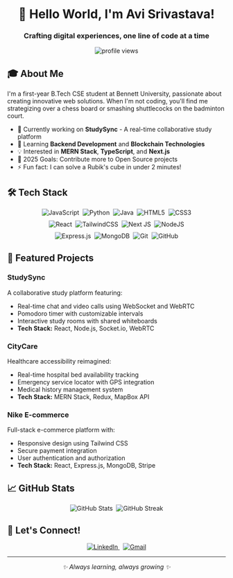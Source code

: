 <h1 align="center">👋 Hello World, I'm Avi Srivastava!</h1>
<h3 align="center">Crafting digital experiences, one line of code at a time</h3>

<p align="center">
  <img src="https://komarev.com/ghpvc/?username=avisrivastava254084&label=Profile%20views&color=0e75b6&style=flat" alt="profile views" />
</p>

## 🎓 About Me

I'm a first-year B.Tech CSE student at Bennett University, passionate about creating innovative web solutions. When I'm not coding, you'll find me strategizing over a chess board or smashing shuttlecocks on the badminton court.

- 🔭 Currently working on **StudySync** - A real-time collaborative study platform
- 🌱 Learning **Backend Development** and **Blockchain Technologies**
- 💡 Interested in **MERN Stack**, **TypeScript**, and **Next.js**
- 🎯 2025 Goals: Contribute more to Open Source projects
- ⚡ Fun fact: I can solve a Rubik's cube in under 2 minutes!

## 🛠️ Tech Stack

<div align="center">
  <img src="https://img.shields.io/badge/javascript-%23323330.svg?style=for-the-badge&logo=javascript&logoColor=%23F7DF1E" alt="JavaScript" />&nbsp;
  <img src="https://img.shields.io/badge/python-3670A0?style=for-the-badge&logo=python&logoColor=ffdd54" alt="Python" />&nbsp;
  <img src="https://img.shields.io/badge/java-%23ED8B00.svg?style=for-the-badge&logo=openjdk&logoColor=white" alt="Java" />&nbsp;
  <img src="https://img.shields.io/badge/html5-%23E34F26.svg?style=for-the-badge&logo=html5&logoColor=white" alt="HTML5" />&nbsp;
  <img src="https://img.shields.io/badge/css3-%231572B6.svg?style=for-the-badge&logo=css3&logoColor=white" alt="CSS3" />
</div>

<div align="center" style="margin-top: 10px;">
  <img src="https://img.shields.io/badge/react-%2320232a.svg?style=for-the-badge&logo=react&logoColor=%2361DAFB" alt="React" />&nbsp;
  <img src="https://img.shields.io/badge/tailwindcss-%2338B2AC.svg?style=for-the-badge&logo=tailwind-css&logoColor=white" alt="TailwindCSS" />&nbsp;
  <img src="https://img.shields.io/badge/Next-black?style=for-the-badge&logo=next.js&logoColor=white" alt="Next JS" />&nbsp;
  <img src="https://img.shields.io/badge/node.js-6DA55F?style=for-the-badge&logo=node.js&logoColor=white" alt="NodeJS" />
</div>

<div align="center" style="margin-top: 10px;">
  <img src="https://img.shields.io/badge/express.js-%23404d59.svg?style=for-the-badge&logo=express&logoColor=%2361DAFB" alt="Express.js" />&nbsp;
  <img src="https://img.shields.io/badge/MongoDB-%234ea94b.svg?style=for-the-badge&logo=mongodb&logoColor=white" alt="MongoDB" />&nbsp;
  <img src="https://img.shields.io/badge/git-%23F05033.svg?style=for-the-badge&logo=git&logoColor=white" alt="Git" />&nbsp;
  <img src="https://img.shields.io/badge/github-%23121011.svg?style=for-the-badge&logo=github&logoColor=white" alt="GitHub" />
</div>

## 🎯 Featured Projects

### StudySync
A collaborative study platform featuring:
- Real-time chat and video calls using WebSocket and WebRTC
- Pomodoro timer with customizable intervals
- Interactive study rooms with shared whiteboards
- **Tech Stack:** React, Node.js, Socket.io, WebRTC

### CityCare
Healthcare accessibility reimagined:
- Real-time hospital bed availability tracking
- Emergency service locator with GPS integration
- Medical history management system
- **Tech Stack:** MERN Stack, Redux, MapBox API

### Nike E-commerce
Full-stack e-commerce platform with:
- Responsive design using Tailwind CSS
- Secure payment integration
- User authentication and authorization
- **Tech Stack:** React, Express.js, MongoDB, Stripe


## 📈 GitHub Stats

<div align="center">
  <img src="https://github-readme-stats.vercel.app/api?username=avisrivastava254084&show_icons=true&theme=radical" alt="GitHub Stats" />&nbsp;
  <img src="https://github-readme-streak-stats.herokuapp.com/?user=avisrivastava254084&theme=radical" alt="GitHub Streak" />
</div>

## 🤝 Let's Connect!

<div align="center">
  <a href="https://www.linkedin.com/in/avi-srivastava-567067306/" target="_blank">
    <img src="https://img.shields.io/badge/linkedin-%230077B5.svg?style=for-the-badge&logo=linkedin&logoColor=white" alt="LinkedIn" />
  </a>&nbsp;
  <a href="mailto:your.email@example.com">
    <img src="https://img.shields.io/badge/Gmail-D14836?style=for-the-badge&logo=gmail&logoColor=white" alt="Gmail" />
  </a>
</div>

---

<p align="center">
  <i>✨ Always learning, always growing ✨</i>
</p>
